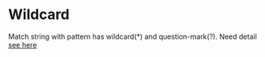 # Wildcard

Match string with pattern has wildcard(\*) and question-mark(?). Need detail [see here](https://en.wikipedia.org/wiki/Wildcard_character#Computing)
